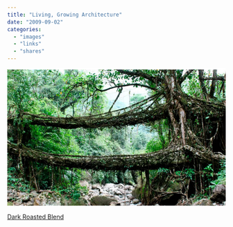 ```yaml
---
title: "Living, Growing Architecture"
date: "2009-09-02"
categories: 
  - "images"
  - "links"
  - "shares"
---
```


![](images/image.png)

[Dark Roasted Blend](http://www.darkroastedblend.com/2009/09/living-growing-architecture.html)
